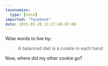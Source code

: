 ```yaml
---
taxonomies:
  type: [note]
imported: "facebook"
date: 2015-03-20 11:27:48-07:00
---
```

Wise words to live by:

> A balanced diet is a cookie in each hand

Now, where did my other cookie go?
